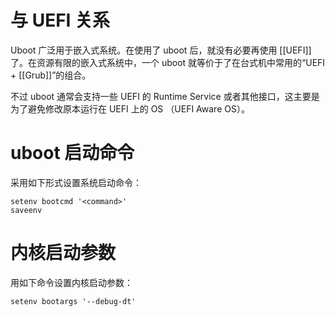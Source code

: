 # 与 UEFI 关系

Uboot 广泛用于嵌入式系统。在使用了 uboot 后，就没有必要再使用 [[UEFI]] 了。在资源有限的嵌入式系统中，一个 uboot 就等价于了在台式机中常用的“UEFI + [[Grub]]”的组合。

不过 uboot 通常会支持一些 UEFI 的 Runtime Service 或者其他接口，这主要是为了避免修改原本运行在 UEFI 上的 OS （UEFI Aware OS）。

# uboot 启动命令

采用如下形式设置系统启动命令：

``` shell
setenv bootcmd '<command>'
saveenv
```

# 内核启动参数

用如下命令设置内核启动参数：

``` shell
setenv bootargs '--debug-dt'
```
